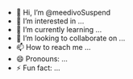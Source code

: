 - 👋 Hi, I’m @meedivoSuspend
- 👀 I’m interested in ...
- 🌱 I’m currently learning ...
- 💞️ I’m looking to collaborate on ...
- 📫 How to reach me ...
- 😄 Pronouns: ...
- ⚡ Fun fact: ...

<!---
meedivoSuspend/meedivoSuspend is a ✨ special ✨ repository because its `README.md` (this file) appears on your GitHub profile.
You can click the Preview link to take a look at your changes.
--->
